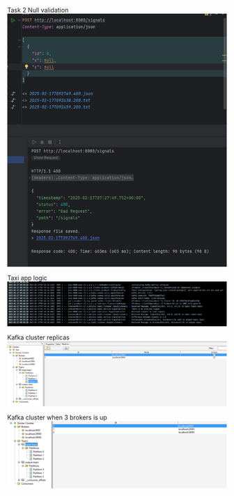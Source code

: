 Task 2
Null validation
![img_1.png](img_1.png)

Taxi app logic
![img_2.png](img_2.png)

Kafka cluster replicas 
![img_3.png](img_3.png)


Kafka cluster when 3 brokers is up
![img.png](img.png)

